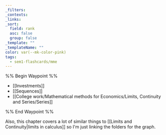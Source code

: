 ```yaml
---
_filters: 
_contexts: 
_links: 
_sort:
  field: rank
  asc: false
  group: false
_template: ""
_templateName: ""
color: var(--mk-color-pink)
tags:
  - sem1-flashcards/mme
---
```

%% Begin Waypoint %%
- [[Investments]]
- [[Sequences]]
- [[College work/Mathematical methods for Economics/Limits, Continuity and Series/Series]]

%% End Waypoint %%

Also, this chapter covers a lot of similar things to [[Limits and Continuity|limits in calculus]] so I'm just linking the folders for the graph.
